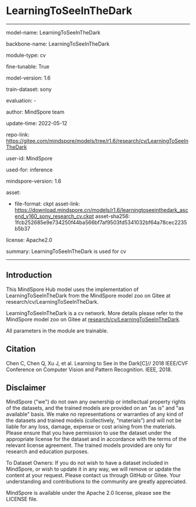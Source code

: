 # LearningToSeeInTheDark

---

model-name: LearningToSeeInTheDark

backbone-name: LearningToSeeInTheDark

module-type: cv

fine-tunable: True

model-version: 1.6

train-dataset: sony

evaluation: -

author: MindSpore team

update-time: 2022-05-12

repo-link: <https://gitee.com/mindspore/models/tree/r1.6/research/cv/LearningToSeeInTheDark>

user-id: MindSpore

used-for: inference

mindspore-version: 1.6

asset:

-
    file-format: ckpt
    asset-link: <https://download.mindspore.cn/models/r1.6/learningtoseeinthedark_ascend_v160_sony_research_cv.ckpt>
    asset-sha256: 1fcb252685e9e734250f44ba566bf7af9503fd5341032bf64a78cec2235b5b37

license: Apache2.0

summary: LearningToSeeInTheDark is used for cv

---

## Introduction

This MindSpore Hub model uses the implementation of LearningToSeeInTheDark from the MindSpore model zoo on Gitee at research/cv/LearningToSeeInTheDark.

LearningToSeeInTheDark is a cv network. More details please refer to the MindSpore model zoo on Gitee at [research/cv/LearningToSeeInTheDark](https://gitee.com/mindspore/models/blob/r1.6/research/cv/LearningToSeeInTheDark/README_CN.md).

All parameters in the module are trainable.

## Citation

Chen C, Chen Q, Xu J, et al. Learning to See in the Dark[C]// 2018 IEEE/CVF Conference on Computer Vision and Pattern Recognition. IEEE, 2018.

## Disclaimer

MindSpore ("we") do not own any ownership or intellectual property rights of the datasets, and the trained models are provided on an "as is" and "as available" basis. We make no representations or warranties of any kind of the datasets and trained models (collectively, “materials”) and will not be liable for any loss, damage, expense or cost arising from the materials. Please ensure that you have permission to use the dataset under the appropriate license for the dataset and in accordance with the terms of the relevant license agreement. The trained models provided are only for research and education purposes.

To Dataset Owners: If you do not wish to have a dataset included in MindSpore, or wish to update it in any way, we will remove or update the content at your request. Please contact us through GitHub or Gitee. Your understanding and contributions to the community are greatly appreciated.

MindSpore is available under the Apache 2.0 license, please see the LICENSE file.
